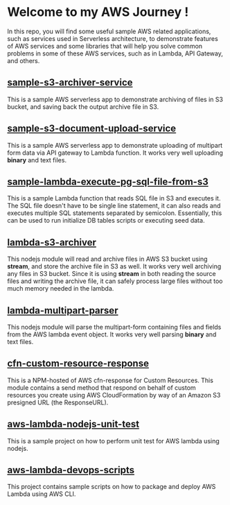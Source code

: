 # Welcome to my AWS Journey !

In this repo, you will find some useful sample AWS related applications, such as services used in Serverless architecture, to demonstrate features of AWS services and some libraries that will help you solve common problems in some of these AWS services, such as in Lambda, API Gateway, and others.

## [sample-s3-archiver-service](https://github.com/francismeynard/aws-journey/tree/master/sample-s3-archiver-service)

This is a sample AWS serverless app to demonstrate archiving of files in S3 bucket, and saving back the output archive file in S3.

## [sample-s3-document-upload-service](https://github.com/francismeynard/aws-journey/tree/master/sample-s3-document-upload-service)

This is a sample AWS serverless app to demonstrate uploading of multipart form data via API gateway to Lambda function. It works very well uploading **binary** and text files.

## [sample-lambda-execute-pg-sql-file-from-s3](https://github.com/francismeynard/aws-journey/tree/master/sample-lambda-execute-pg-sql-file-from-s3)

This is a sample Lambda function that reads SQL file in S3 and executes it. The SQL file doesn't have to be single line statement, it can also reads and executes multiple SQL statements separated by semicolon. Essentially, this can be used to run initialize DB tables scripts or executing seed data.

## [lambda-s3-archiver](https://github.com/francismeynard/lambda-s3-archiver)

This nodejs module will read and archive files in AWS S3 bucket using **stream**, and store the archive file in S3 as well. It works very well archiving any files in S3 bucket. Since it is using **stream** in both reading the source files and writing the archive file, it can safely process large files without too much memory needed in the lambda.

## [lambda-multipart-parser](https://github.com/francismeynard/lambda-multipart-parser)

This nodejs module will parse the multipart-form containing files and fields from the AWS lambda event object. It works very well parsing **binary** and text files.

## [cfn-custom-resource-response](https://github.com/francismeynard/aws-journey/tree/master/cfn-custom-resource-response)

This is a NPM-hosted of AWS cfn-response for Custom Resources. This module contains a send method that respond on behalf of custom resources you create using AWS CloudFormation by way of an Amazon S3 presigned URL (the ResponseURL).

## [aws-lambda-nodejs-unit-test](https://github.com/francismeynard/aws-journey/tree/master/aws-lambda-nodejs-unit-test)

This is a sample project on how to perform unit test for AWS lambda using nodejs.

## [aws-lambda-devops-scripts](https://github.com/francismeynard/aws-journey/tree/master/aws-lambda-devops-scripts)

This project contains sample scripts on how to package and deploy AWS Lambda using AWS CLI.
